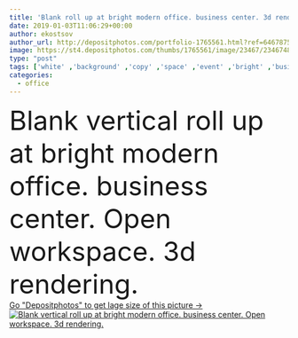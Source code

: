 ```yaml
---
title: 'Blank roll up at bright modern office. business center. 3d rendering.'
date: 2019-01-03T11:06:29+00:00
author: ekostsov
author_url: http://depositphotos.com/portfolio-1765561.html?ref=64678756
image: https://st4.depositphotos.com/thumbs/1765561/image/23467/234674894/api_thumb_450.jpg?forcejpeg=true
type: "post"
tags: ['white' ,'background' ,'copy' ,'space' ,'event' ,'bright' ,'business' ,'commercial' ,'customer' ,'empty' ,'equipment' ,'sign' ,'store' ,'vertical' ,'light' ,'board' ,'banner' ,'modern' ,'center' ,'wall' ,'interior' ,'indoor' ,'blank' ,'promotion' ,'display' ,'panel' ,'stand' ,'room' ,'information' ,'placard' ,'advertisement' ,'Presentation' ,'show' ,'canvas' ,'hall' ,'marketing' ,'signboard' ,'advertising' ,'advertise' ,'billboard' ,'contemporary' ,'commerce' ,'poster' ,'rendering' ,'showroom' ,'promo' ,'mock' ]
categories: 
  - office
---
```

<div aling="center">
            <font size="60"> Blank vertical roll up at bright modern office. business center. Open workspace. 3d rendering.</font>   
</div>
<div>
    <a href='https://depositphotos.com/234674894/stock-photo-blank-roll-up-at-bright.html?ref=64678756' target=_blank > Go "Depositphotos" to get lage size of this picture ->
        <img href='https://depositphotos.com/234674894/stock-photo-blank-roll-up-at-bright.html?ref=64678756' src='https://st4.depositphotos.com/1765561/23467/i/950/depositphotos_234674894-stock-photo-blank-roll-up-at-bright.jpg?forcejpeg=true' alt='Blank vertical roll up at bright modern office. business center. Open workspace. 3d rendering.' >
    </a>
</div>
